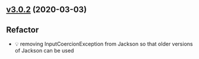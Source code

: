 <a name="v3.0.2"></a>
## [v3.0.2](https://github.com/imrafaelmerino/json-scala-values/releases/tag/v3.0.2-scala-2.12) (2020-03-03)

## Refactor
  - 💡 removing InputCoercionException from Jackson so that older versions of Jackson can be used
